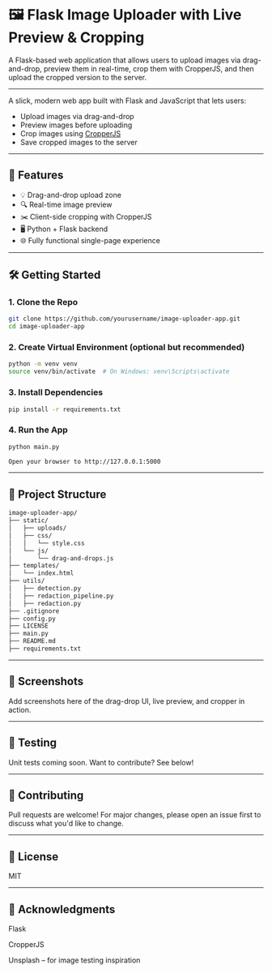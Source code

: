 # 🖼️ Flask Image Uploader with Live Preview & Cropping

A Flask-based web application that allows users to upload images via drag-and-drop, preview them in real-time, crop them with CropperJS, and then upload the cropped version to the server.

---

A slick, modern web app built with Flask and JavaScript that lets users:

- Upload images via drag-and-drop
- Preview images before uploading
- Crop images using [CropperJS](https://github.com/fengyuanchen/cropperjs)
- Save cropped images to the server

---

## 🚀 Features

- 💡 Drag-and-drop upload zone
- 🔍 Real-time image preview
- ✂️ Client-side cropping with CropperJS
- 🖥️ Python + Flask backend
- 🌐 Fully functional single-page experience

---

## 🛠️ Getting Started

### 1. Clone the Repo

```bash
git clone https://github.com/yourusername/image-uploader-app.git
cd image-uploader-app
```

### 2. Create Virtual Environment (optional but recommended)

```bash
python -m venv venv
source venv/bin/activate  # On Windows: venv\Scripts\activate
```

### 3. Install Dependencies

```bash
pip install -r requirements.txt
```

### 4. Run the App

```bash
python main.py

Open your browser to http://127.0.0.1:5000
```

---

## 📁 Project Structure

```bash
image-uploader-app/
├── static/
│   ├── uploads/
│   ├── css/
│   │   └── style.css
│   └── js/
│       └── drag-and-drops.js
├── templates/
│   └── index.html
├── utils/
│   ├── detection.py
│   ├── redaction_pipeline.py
│   ├── redaction.py
├── .gitignore
├── config.py
├── LICENSE
├── main.py
├── README.md
├── requirements.txt
```

---

## 📸 Screenshots

Add screenshots here of the drag-drop UI, live preview, and cropper in action.

---

## 🧪 Testing

Unit tests coming soon. Want to contribute? See below!

---

## 🤝 Contributing

Pull requests are welcome! For major changes, please open an issue first to discuss what you'd like to change.

---

## 📄 License

MIT

---

## 🙌 Acknowledgments

Flask

CropperJS

Unsplash – for image testing inspiration
